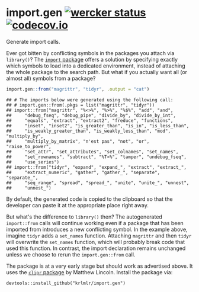 # import.gen [![wercker status](https://app.wercker.com/status/26077f261fe0d472aa3b2dd5319503f7/s/master "wercker status")](https://app.wercker.com/project/bykey/26077f261fe0d472aa3b2dd5319503f7) [![codecov.io](https://codecov.io/github/krlmlr/import.gen/coverage.svg?branch=master)](https://codecov.io/github/krlmlr/import.gen?branch=master)

Generate import calls.

Ever got bitten by conflicting symbols in the packages you attach via `library()`?
The [`import` package](https://github.com/smbache/import) offers a solution
by specifying exactly which symbols to load into a dedicated environment,
instead of attaching the whole package to the search path.
But what if you actually want all (or almost all) symbols from a package?




```r
import.gen::from("magrittr", "tidyr", .output = "cat")
```

```
## # The imports below were generated using the following call:
## # import.gen::from(.pkgs = list("magrittr", "tidyr"))
## import::from("magrittr", "%<>%", "%>%", "%$%", "add", "and", 
##     "debug_fseq", "debug_pipe", "divide_by", "divide_by_int", 
##     "equals", "extract", "extract2", "freduce", "functions", 
##     "inset", "inset2", "is_greater_than", "is_in", "is_less_than", 
##     "is_weakly_greater_than", "is_weakly_less_than", "mod", "multiply_by", 
##     "multiply_by_matrix", "n'est pas", "not", "or", "raise_to_power", 
##     "set_attr", "set_attributes", "set_colnames", "set_names", 
##     "set_rownames", "subtract", "%T>%", "tamper", "undebug_fseq", 
##     "use_series")
## import::from("tidyr", "expand", "expand_", "extract", "extract_", 
##     "extract_numeric", "gather", "gather_", "separate", "separate_", 
##     "seq_range", "spread", "spread_", "unite", "unite_", "unnest", 
##     "unnest_")
```

By default, the generated code is copied to the clipboard
so that the developer can paste it at the appropriate place right away.

But what's the difference to `library()` then?
The autogenerated `import::from` calls will continue working even if a package
that has been imported from introduces a new conflicting symbol.
In the example above, imagine `tidyr` adds a `set_names` function.
Attaching `magrittr` and then `tidyr` will overwrite the `set_names` function,
which will probably break code that used this function.
In contrast, the import declaration remains unchanged unless we choose to
rerun the `import.gen::from` call.

The package is at a very early stage but should work as advertised above.
It uses the [`clipr` package](https://github.com/mdlincoln/clipr) by Matthew Lincoln.
Install the package via:

```
devtools::install_github("krlmlr/import.gen")
```
